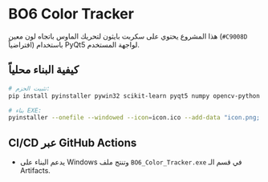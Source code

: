 # BO6 Color Tracker

هذا المشروع يحتوي على سكربت بايثون لتحريك الماوس باتجاه لون معين (`#C9008D` افتراضياً) باستخدام PyQt5 لواجهة المستخدم.

## كيفية البناء محلياً

```bash
# تثبيت الحزم:
pip install pyinstaller pywin32 scikit-learn pyqt5 numpy opencv-python pyautogui pynput

# بناء EXE:
pyinstaller --onefile --windowed --icon=icon.ico --add-data "icon.png;." --name BO6_Color_Tracker bo6_tracker.py
```

## CI/CD عبر GitHub Actions
- يدعم البناء على Windows وتنتج ملف `BO6_Color_Tracker.exe` في قسم الـ Artifacts.
